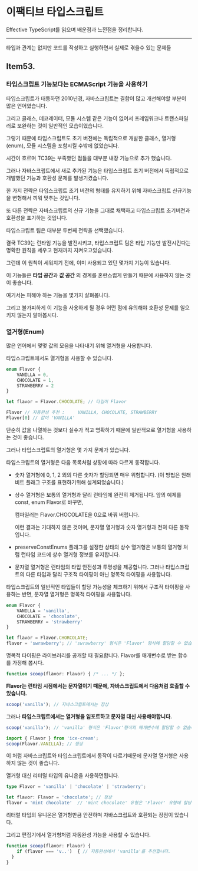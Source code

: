 # 이팩티브 타입스크립트

Effective TypeScript를 읽으며 배운점과 느낀점을 정리합니다.

---

타입과 관계는 없지만 코드를 작성하고 실행하면서 실제로 겪을수 있는 문제들



## Item53.

### 타입스크립트 기능보다는 ECMAScript 기능을 사용하기

타입스크립트가 태동하던 2010년경, 자바스크립트는 결함이 많고 개선해야할 부분이 많은 언어였습니다.

그리고 클래스, 데코레이터, 모듈 시스템 같은 기능이 없어서 프레임워크나 트랜스파일러로 보완하는 것이 일반적인 모습이였습니다.

그렇기 때문에 타입스크립트도 초기 버전에는 독립적으로 개발한 클래스, 열거형(enum), 모듈 시스템을 포함시킬 수밖에 없었습니다.



시간이 흐르며 TC39는 부족했던 점들을 대부분 내장 기능으로 추가 했습니다.

그러나 자바스크립트에서 새로 추가된 기능은 타입스크립트 초기 버전에서 독립적으로 개발했던 기능과 호환성 문제를 발생기켰습니다.

한 가지 전략은 타입스크립트 초기 버전의 형태를 유지하기 위해 자바스크립트 신규기능을 변형해서 끼워 맞추는 것입니다.

또 다른 전략은 자바스크립트의 신규 기능을 그대로 채택하고 타입스크립트 초기버전과 호환성을 포기하는 것입니다.



타입스크립트 팀은 대부분 두번째 전략을 선택했습니다.

결국 TC39는 런타임 기능을 발전시키고, 타입스크립트 팀은 타입 기능만 발전시킨다는 명확한 원칙을 세우고 현재까지 지켜오고있습니다.

그런데 이 원칙이 세워지기 전에, 이미 사용되고 있던 몇가지 기능이 있습니다.

이 기능들은 **타입 공간**과 **값 공간** 의 경계를 혼란스럽게 만들기 때문에 사용하지 않는 것이 좋습니다.

여기서는 피해야 하는 기능을 몇가지 살펴봅니다.

그리고 불가피하게 이 기능을 사용하게 될 경우 어떤 점에 유의해야 호환성 문제를 일으키지 않는지 알아봅시다.



### 열거형(Enum)

많은 언어에서 몇몇 값의 모음을 나타내기 위해 열거형을 사용합니다.

타입스크립트에서도 열거형을 사용할 수 있습니다.

```typescript
enum Flavor {
	VANILLA = 0,
	CHOCOLATE = 1,
	STRAWBERRY = 2
}

let flavor = Flavor.CHOCOLATE; // 타입이 Flavor

Flavor // 자동완성 추천 : 	VANILLA, CHOCOLATE, STRAWBERRY
Flavor[0] // 값이 'VANILLA'
```

단순히 값을 나열하는 것보다 실수가 적고 명확하기 때문에 일반적으로 열거형을 사용하는 것이 좋습니다.

그러나 타입스크립트의 열거형은 몇 가지 문제가 있습니다.

타입스크립트의 열거형은 다음 목록처럼 상황에 따라 다르게 동작합니다.

- 숫자 열거형에 0, 1, 2 외의 다른 숫자가 할당되면 매우 위험합니다. (이 방법은 원래 비트 플래그 구조를 표현하기위해 설계되었습니다.)

- 상수 열거형은 보통의 열거형과 달리 런타임에 완전히 제거됩니다. 앞의 예제를 const, enum Flavor로 바꾸면,

  컴파일러는 Flavor.CHOCOLATE을 0으로 바꿔 버립니다.

  이런 결과는 기대하지 않은 것이며, 문자열 열거형과 숫자 열거형과 전혀 다른 동작입니다.

- preserveConstEnums 플래그를 설정한 상태의 상수 열거형은 보통의 열거형 처럼 런타임 코드에 상수 열거형 정보를 유지합니다.

- 문자열 열거형은 런타임의 타입 안전성과 투명성을 제공합니다. 그러나 타입스크립트의 다른 타입과 달리 구조적 타이핑이 아닌 명목적 타이핑을 사용합니다.

타입스크립트의 일반적인 타입들이 할당 가능성을 체크하기 위해서 구조적 타이핑을 사용하는 반면, 문자열 열거형은 명목적 타이핑을 사용합니다.

```typescript
enum Flavor {
	VANILLA = 'vanilla',
	CHOCOLATE = 'chocolate',
	STRAWBERRY = 'strawberry'
}

let flavor = Flavor.CHORCOLATE;
flavor = 'swrawberry'; // 'swrawberry' 형식은 'Flavor' 형식에 할당할 수 없습니다.
```



명목적 타이핑은 라이브러리를 공개할 때 필요합니다. Flavor를 매개변수로 받는 함수를 가정해 봅시다.

```typescript
function scoop(flavor: Flavor) { /* ... */ };
```

**Flavor는 런타임 시점에서는 문자열이기 때문에, 자바스크립트에서 다음처럼 호출할 수 있습니다.**

```typescript
scoop('vanilla'); // 자바스크립트에서는 정상
```

그러나 **타입스크립트에서는 열거형을 임포트하고 문자열 대신 사용해야합니다.**

```typescript
scoop('vanilla'); // 'vanilla' 형식은 'Flavor'형식의 매개변수에 할당할 수 없습니다.
```

```typescript
import { Flavor } from 'ice-cream';
scoop(Flavor.VANILLA); // 정상
```

이 처럼 자바스크립트와 타입스크립트에서 동작이 다르기때문에 문자열 열거형은 사용하지 않는 것이 좋습니다.

열거형 대신 리터럴 타입의 유니온을 사용하면됩니다.

```typescript
type Flavor = 'vanilla' | 'chocolate' | 'strawberry';

let flavor: Flavor = 'chocolate'; // 정상
flavor = 'mint chocolate'  // 'mint chocolate' 유형은 'Flavor' 유형에 할당할수 없습니다.
```

리터럴 타입의 유니온은 열거형만큼 안전하며 자바스크립트와 호환되는 장점이 있습니다.

그리고 편집기에서 열거형처럼 자동완성 가능을 사용할 수 있습니다.

```typescript
function scoop(flavor: Flavor) {
	if (flavor === 'v..')  { // 자동완성에서 'vanilla'를 추천합니다.
  }
}
```

